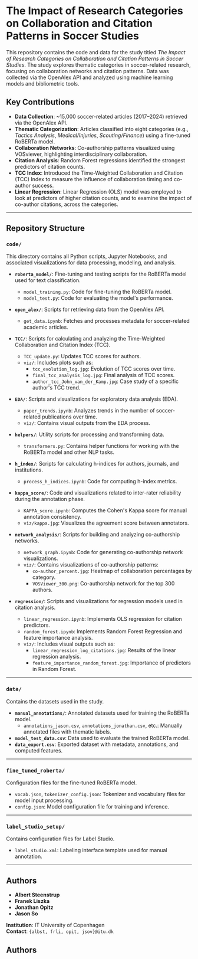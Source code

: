 # The Impact of Research Categories on Collaboration and Citation Patterns in Soccer Studies

This repository contains the code and data for the study titled *The Impact of Research Categories on Collaboration and Citation Patterns in Soccer Studies*. The study explores thematic categories in soccer-related research, focusing on collaboration networks and citation patterns. Data was collected via the OpenAlex API and analyzed using machine learning models and bibliometric tools.

## Key Contributions

- **Data Collection**: ~15,000 soccer-related articles (2017–2024) retrieved via the OpenAlex API.
- **Thematic Categorization**: Articles classified into eight categories (e.g., *Tactics Analysis*, *Medical/Injuries*, *Scouting/Finance*) using a fine-tuned RoBERTa model.
- **Collaboration Networks**: Co-authorship patterns visualized using VOSviewer, highlighting interdisciplinary collaboration.
- **Citation Analysis**: Random Forest regressions identified the strongest predictors of citation counts.
- **TCC Index**: Introduced the Time-Weighted Collaboration and Citation (TCC) Index to measure the influence of collaboration timing and co-author success.
- **Linear Regression**: Linear Regression (OLS) model was employed to look at predictors of higher citation counts, and to examine the impact of co-author citations, across the categories.

---

## Repository Structure

### `code/`
This directory contains all Python scripts, Jupyter Notebooks, and associated visualizations for data processing, modeling, and analysis.

- **`roberta_model/`**: Fine-tuning and testing scripts for the RoBERTa model used for text classification.
  - `model_training.py`: Code for fine-tuning the RoBERTa model.
  - `model_test.py`: Code for evaluating the model's performance.

- **`open_alex/`**: Scripts for retrieving data from the OpenAlex API.
  - `get_data.ipynb`: Fetches and processes metadata for soccer-related academic articles.

- **`TCC/`**: Scripts for calculating and analyzing the Time-Weighted Collaboration and Citation Index (TCC).
  - `TCC_update.py`: Updates TCC scores for authors.
  - `viz/`: Includes plots such as:
    - `tcc_evolution_log.jpg`: Evolution of TCC scores over time.
    - `final_tcc_analysis_log.jpg`: Final analysis of TCC scores.
    - `author_tcc_John_van_der_Kamp.jpg`: Case study of a specific author's TCC trend.

- **`EDA/`**: Scripts and visualizations for exploratory data analysis (EDA).
  - `paper_trends.ipynb`: Analyzes trends in the number of soccer-related publications over time.
  - `viz/`: Contains visual outputs from the EDA process.

- **`helpers/`**: Utility scripts for processing and transforming data.
  - `transformers.py`: Contains helper functions for working with the RoBERTa model and other NLP tasks.

- **`h_index/`**: Scripts for calculating h-indices for authors, journals, and institutions.
  - `process_h_indices.ipynb`: Code for computing h-index metrics.

- **`kappa_score/`**: Code and visualizations related to inter-rater reliability during the annotation phase.
  - `KAPPA_score.ipynb`: Computes the Cohen's Kappa score for manual annotation consistency.
  - `viz/kappa.jpg`: Visualizes the agreement score between annotators.

- **`network_analysis/`**: Scripts for building and analyzing co-authorship networks.
  - `network_graph.ipynb`: Code for generating co-authorship network visualizations.
  - `viz/`: Contains visualizations of co-authorship patterns:
    - `co-author_percent.jpg`: Heatmap of collaboration percentages by category.
    - `VOSViewer_300.png`: Co-authorship network for the top 300 authors.

- **`regression/`**: Scripts and visualizations for regression models used in citation analysis.
  - `linear_regression.ipynb`: Implements OLS regression for citation predictors.
  - `random_forest.ipynb`: Implements Random Forest Regression and feature importance analysis.
  - `viz/`: Includes visual outputs such as:
    - `linear_regression_log_citations.jpg`: Results of the linear regression analysis.
    - `feature_importance_random_forest.jpg`: Importance of predictors in Random Forest.

---

### `data/`
Contains the datasets used in the study.

- **`manual_annotations/`**: Annotated datasets used for training the RoBERTa model.
  - `annotations_jason.csv`, `annotations_jonathan.csv`, etc.: Manually annotated files with thematic labels.
- **`model_test_data.csv`**: Data used to evaluate the trained RoBERTa model.
- **`data_export.csv`**: Exported dataset with metadata, annotations, and computed features.

---

### `fine_tuned_roberta/`
Configuration files for the fine-tuned RoBERTa model.

- `vocab.json`, `tokenizer_config.json`: Tokenizer and vocabulary files for model input processing.
- `config.json`: Model configuration file for training and inference.

---

### `label_studio_setup/`
Contains configuration files for Label Studio.

- `label_studio.xml`: Labeling interface template used for manual annotation.

---

## Authors

- **Albert Steenstrup**  
- **Franek Liszka**  
- **Jonathan Opitz**  
- **Jason So**

**Institution**: IT University of Copenhagen  
**Contact**: `{albst, frli, opit, jsov}@itu.dk`
## Authors


